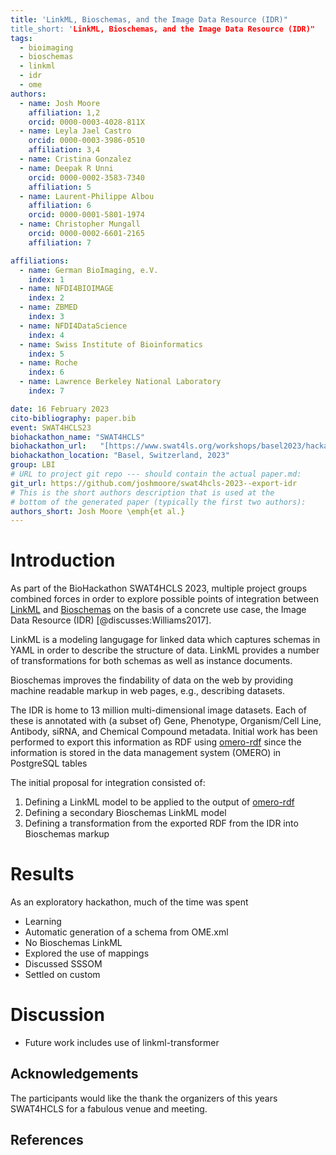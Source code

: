 ```yaml
---
title: 'LinkML, Bioschemas, and the Image Data Resource (IDR)"
title_short: 'LinkML, Bioschemas, and the Image Data Resource (IDR)"
tags:
  - bioimaging
  - bioschemas
  - linkml
  - idr
  - ome
authors:
  - name: Josh Moore
    affiliation: 1,2
    orcid: 0000-0003-4028-811X
  - name: Leyla Jael Castro
    orcid: 0000-0003-3986-0510
    affiliation: 3,4
  - name: Cristina Gonzalez
  - name: Deepak R Unni
    orcid: 0000-0002-3583-7340
    affiliation: 5
  - name: Laurent-Philippe Albou
    affiliation: 6
    orcid: 0000-0001-5801-1974
  - name: Christopher Mungall
    orcid: 0000-0002-6601-2165
    affiliation: 7

affiliations:
  - name: German BioImaging, e.V.
    index: 1
  - name: NFDI4BIOIMAGE
    index: 2
  - name: ZBMED
    index: 3
  - name: NFDI4DataScience
    index: 4
  - name: Swiss Institute of Bioinformatics
    index: 5
  - name: Roche
    index: 6
  - name: Lawrence Berkeley National Laboratory
    index: 7

date: 16 February 2023
cito-bibliography: paper.bib
event: SWAT4HCLS23
biohackathon_name: "SWAT4HCLS"
biohackathon_url:   "[https://www.swat4ls.org/workshops/basel2023/hackathon/](https://www.swat4ls.org/workshops/basel2023/hackathon/)"
biohackathon_location: "Basel, Switzerland, 2023"
group: LBI
# URL to project git repo --- should contain the actual paper.md:
git_url: https://github.com/joshmoore/swat4hcls-2023--export-idr
# This is the short authors description that is used at the
# bottom of the generated paper (typically the first two authors):
authors_short: Josh Moore \emph{et al.}
---
```


# Introduction

As part of the BioHackathon SWAT4HCLS 2023, multiple project groups combined
forces in order to explore possible points of integration between
[LinkML](https://linkml.org) and [Bioschemas](https://bioschemas.org/) on the
basis of a concrete use case, the Image Data Resource (IDR)
[@discusses:Williams2017].

LinkML is a modeling langugage for linked data which captures schemas in YAML
in order to describe the structure of data. LinkML provides a number of
transformations for both schemas as well as instance documents.

Bioschemas improves the findability of data on the web by providing machine
readable markup in web pages, e.g., describing datasets.

The IDR is home to 13 million multi-dimensional image datasets. Each of these
is annotated with (a subset of) Gene, Phenotype, Organism/Cell Line, Antibody,
siRNA, and Chemical Compound metadata. Initial work has been performed to
export this information as RDF using
[omero-rdf](https://pypi.org/project/omero-rdf) since the information is stored
in the data management system (OMERO) in PostgreSQL tables 

The initial proposal for integration consisted of:

1. Defining a LinkML model to be applied to the output of [omero-rdf](https://pypi.org/project/omero-rdf)
2. Defining a secondary Bioschemas LinkML model
3. Defining a transformation from the exported RDF from the IDR into Bioschemas markup 

# Results

As an exploratory hackathon, much of the time was spent
* Learning
* Automatic generation of a schema from OME.xml
* No Bioschemas LinkML
* Explored the use of mappings
* Discussed SSSOM
* Settled on custom

# Discussion

* Future work includes use of linkml-transformer


## Acknowledgements

The participants would like the thank the organizers of this years SWAT4HCLS for a fabulous venue and meeting.

## References
